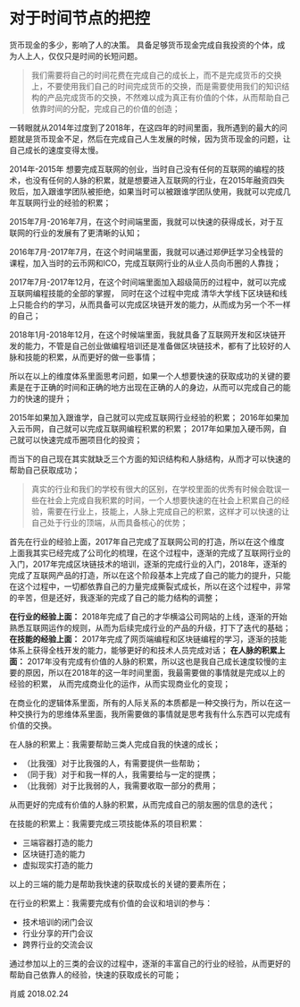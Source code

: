 # 对于时间节点的把控

货币现金的多少，影响了人的决策。
具备足够货币现金完成自我投资的个体，成为人上人，仅仅只是时间的长短问题。

>我们需要将自己的时间花费在完成自己的成长上，而不是完成货币的交换上，不要使用我们自己的时间完成货币的交换，而是需要使用我们的知识结构的产品完成货币的交换，不然难以成为真正有价值的个体，从而帮助自己依靠时间的分配，完成自己的价值的创造；

一转眼就从2014年过度到了2018年，在这四年的时间里面，我所遇到的最大的问题就是货币现金不足，然后在完成自己人生发展的时候，因为货币现金的问题，让自己成长的速度变得太慢。

2014年-2015年 想要完成互联网的创业，当时自己没有任何的互联网的编程的技术，也没有任何的人脉的积累，就是想要进入互联网的行业，在2015年融资四失败后，加入跟谁学团队被拒绝，如果当时可以被跟谁学团队使用，我就可以完成几年互联网行业的经验的积累；

2015年7月-2016年7月，在这个时间端里面，我就可以快速的获得成长，对于互联网的行业的发展有了更清晰的认知；

2016年7月-2017年7月，在这个时间端里面，我就可以通过郑伊廷学习全栈营的课程，加入当时的云币网和ICO，完成互联网行业的从业人员向币圈的人靠拢；

2017年7月-2017年12月，在这个时间端里面加入超级简历的过程中，就可以完成互联网编程技能的全部的掌握， 同时在这个过程中完成 清华大学线下区块链和线上只能合约的学习，从而具备可以完成区块链开发的能力，从而成为另一个不一样的自己；

2018年1月-2018年12月，在这个时候端里面，我就具备了互联网开发和区块链开发的能力，不管是自己创业做编程培训还是准备做区块链技术，都有了比较好的人脉和技能的积累，从而更好的做一些事情；

所以在以上的维度体系里面思考问题，如果一个人想要快速的获取成功的关键的要素是在于正确的时间和正确的地方出现在正确的人的身边，从而可以完成自己的能力的快速的提升；

2015年如果加入跟谁学，自己就可以完成互联网行业经验的积累；
2016年如果加入云币网，自己就可以完成互联网编程积累的积累；
2017年如果加入硬币网，自己就可以快速完成币圈项目化的投资；

而当下的自己现在其实就缺乏三个方面的知识结构和人脉结构，从而才可以快速的帮助自己获取成功；

>真实的行业和我们的学校有很大的区别，在学校里面的优秀有时候会耽误一些在社会上完成自我积累的时间，一个人想要快速的在社会上积累自己的经验，需要在行业上，技能上，人脉上完成自己的积累，这样才可以快速的让自己处于行业的顶端，从而具备核心的优势；

首先在行业的经验上面，2017年自己完成了互联网公司的打造，所以在这个维度上面我其实已经完成了公司化的梳理，在这个过程中，逐渐的完成了互联网行业的入门，2017年完成区块链技术的培训，逐渐的完成行业的入门，2018年，逐渐的完成了互联网产品的打造，所以在这个阶段基本上完成了自己的能力的提升，只能在这个过程中，一切都依靠自己的力量完成撕裂式成长，所以在这个过程中，非常的辛苦，但是还好，我逐渐的完成了自己的能力结构的调整；

**在行业的经验上面：**
2018年完成了自己的才华横溢公司网站的上线，逐渐的开始熟悉互联网运作的规则，从而为后续完成行业的产品的升级，打下了迭代的基础；
**在技能的经验上面：**
2017年完成了网页端编程和区块链编程的学习，逐渐的技能体系上获得全栈开发的能力，能够更好的和技术人员完成对话；
**在人脉的积累上面：**
2017年没有完成有价值的人脉的积累，所以这也是我自己成长速度较慢的主要的原因，所以在2018年的这一年时间里面，我最需要做的事情就是完成以上的经验的积累， 从而完成商业化的运作，从而实现商业化的变现；

在商业化的逻辑体系里面，所有的人际关系的本质都是一种交换行为，所以在这一种交换行为的思维体系里面，我所需要做的事情就是思考我有什么东西可以完成有价值的交换。

在人脉的积累上：我需要帮助三类人完成自我的快速的成长；
- （比我强）对于比我强的人，有需要提供一些帮助；
- （同于我）对于和我一样的人，我需要给与一定的提携；
- （比我弱）对于比我弱的人，我需要收取一部分的费用；

从而更好的完成有价值的人脉的积累，从而完成自己的朋友圈的信息的迭代；

在技能的积累上：我需要完成三项技能体系的项目积累：
- 三端容器打造的能力
- 区块链打造的能力
- 虚拟现实打造的能力

以上的三端的能力是帮助我快速的获取成长的关键的要素所在；

在行业的积累上：我需要完成有价值的会议和培训的参与：
- 技术培训的闭门会议
- 行业分享的开门会议
- 跨界行业的交流会议

通过参加以上的三类的会议的过程中，逐渐的丰富自己的行业的经验，从而更好的帮助自己依靠人的经验，快速的获取成长的可能；

肖威
2018.02.24
